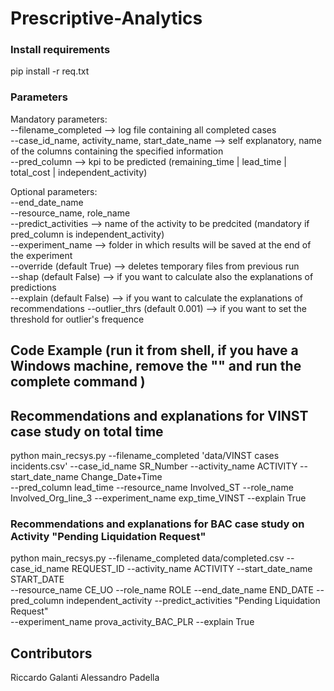 # Prescriptive-Analytics

### Install requirements 
pip install -r req.txt

### Parameters
Mandatory parameters: \
--filename_completed --> log file containing all completed cases \
--case_id_name, activity_name, start_date_name --> self explanatory, name of the columns containing the specified information \
--pred_column --> kpi to be predicted (remaining_time | lead_time | total_cost | independent_activity) 

Optional parameters: \
--end_date_name \
--resource_name, role_name \
--predict_activities --> name of the activity to be predcited (mandatory if pred_column is independent_activity) \
--experiment_name --> folder in which results will be saved at the end of the experiment \
--override (default True) --> deletes temporary files from previous run \
--shap (default False) --> if you want to calculate also the explanations of predictions \
--explain (default False) --> if you want to calculate the explanations of recommendations
--outlier_thrs (default 0.001) --> if you want to set the threshold for outlier's frequence

## Code Example (run it from shell, if you have a Windows machine, remove the "\" and run the complete command )

## Recommendations and explanations for VINST case study on total time
python main_recsys.py --filename_completed 'data/VINST cases incidents.csv' --case_id_name SR_Number --activity_name ACTIVITY --start_date_name Change_Date+Time \
--pred_column lead_time --resource_name Involved_ST --role_name Involved_Org_line_3 --experiment_name exp_time_VINST --explain True

### Recommendations and explanations for BAC case study on Activity "Pending Liquidation Request"
python main_recsys.py --filename_completed data/completed.csv --case_id_name REQUEST_ID --activity_name ACTIVITY --start_date_name START_DATE \
--resource_name CE_UO --role_name ROLE --end_date_name END_DATE --pred_column independent_activity --predict_activities "Pending Liquidation Request" \
--experiment_name prova_activity_BAC_PLR --explain True

## Contributors
Riccardo Galanti
Alessandro Padella
